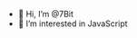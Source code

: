 - 👋 Hi, I’m @7Bit
- 👀 I’m interested in JavaScript

<!---
pcsaJviatr/pcsaJviatr is a ✨ special ✨ repository because its `README.md` (this file) appears on your GitHub profile.
You can click the Preview link to take a look at your changes.
--->
